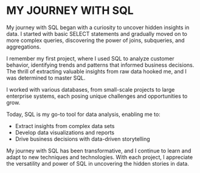 # MY JOURNEY WITH SQL

My journey with SQL began with a curiosity to uncover hidden insights in data. 
I started with basic SELECT statements and gradually moved on to more complex queries, discovering the power of joins, subqueries, and aggregations.

I remember my first project, where I used SQL to analyze customer behavior, identifying trends and patterns that informed business decisions. 
The thrill of extracting valuable insights from raw data hooked me, and I was determined to master SQL.

I worked with various databases, from small-scale projects to large enterprise systems, each posing unique challenges and opportunities to grow.

Today, SQL is my go-to tool for data analysis, enabling me to:

- Extract insights from complex data sets
- Develop data visualizations and reports
- Drive business decisions with data-driven storytelling

My journey with SQL has been transformative, and I continue to learn and adapt to new techniques and technologies. 
With each project, I appreciate the versatility and power of SQL in uncovering the hidden stories in data.
